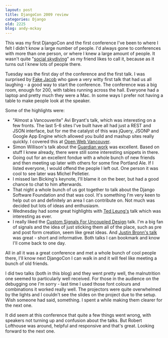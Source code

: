 ```yaml
---
layout: post
title: DjangoCon 2009 review
categories: Django
old: 2225
blog: andy-mckay
---
```

<p>This was my first DjangoCon and the first conference I've been to where I felt I didn't know a large number of people. I'd always gone to conferences with more than one person, or where I knew a large amount of people. It wasn't quite "<a href="https://www.google.com/search?client=safari&rls=en&q=social+skydiving">social skydiving</a>" as my friend likes to call it, because as it turns out I knew lots of people there.</p>
<p>Tuesday was the first day of the conference and the first talk. I was surprised by <a href="http://jtauber.com/">Fake Jacob</a> who gave a very witty first talk that had us all laughing - a good way to start the conference. The conference was a big room, enough for 200, with tables running across the hall. Everyone had a laptop and pretty much they were a Mac. In some ways I prefer not having a table to make people look at the speaker.</p>
<p>Some of the highlights were:</p>
<ul><li>"Almost a Vancouverite" Avi Bryant's talk, which was interesting on a few fronts. The last 5-6 sites I've built have all had just a REST and JSON interface, but for me the catalyst of this was jQuery, JSONP and Google App Engine which allowed you build and mashup sites really quickly. I covered this at <a href=https://mckay.pub/blog/andy/2212/">Open Web Vancouver</a>.</li>
<li>Simon Willison's talk about the <a href="http://simonwillison.net/2009/talks/djangocon-cowboy/">Guardian work</a> was excellent. Based on stuff I knew already, there were still some interesting snippets in there.</li>
<li>Going out for an excellent fondue with a whole bunch of new friends and then meeting up later with others for some fine Portland Ale. If I listed everyone, I would offend the people I left out. One person it was cool to see later was Michel Pelletier.</li>
<li>I missed Ian Bicking's keynote, I'll blame it on the beer, but had a good chance to chat to him afterwards. </li>
<li>That night a whole bunch of us got together to talk about the Django Software Foundation and that was cool. It's something I'm very keen to help out on and definitely an area I can contribute on. Not much was decided but lots of ideas and enthusiasm.</li>
<li>Wednesday had some great highlights with <a href="http://www.sauria.com/blog/2009/09/12/djangocon-2009/">Ted Leung's</a> talk which was interesting as ever.</li>
<li>I really liked the <a href="http://bit.ly/x4JRW">Custom Signals For Uncoupled Design</a> talk. I'm a big fan of signals and the idea of just sticking them all of the place, such as pre and post form creation, seem like great ideas. And <a href="http://bit.ly/CZeB5">Justin Bronn's talk</a> was great - short and informative. Both talks I can bookmark and know I'll come back to one day.</li>
</ul>
<p>All in all it was a great conference and met a whole bunch of cool people there, I'll know next DjangoCon I can walk in and it will feel like meeting a bunch of old friends.</p>
<p>I did two talks (both in this blog) and they went pretty well, the malnutrition one seemed to particularly well received. For those in the audience on the debugging one I'm sorry - last time I used those font colours and combinations it worked really well. The projectors were quite overwhelmed by the lights and I couldn't see the slides on the project due to the setup. Wish someone had said, something. I spent a while making them clearer for the next one.</p>
<p>It did seem at this conference that quite a few things went wrong, with speakers not turning up and confusion about the talks. But Robert Lofthouse was around, helpful and responsive and that's great. Looking forward to the next one.</p>